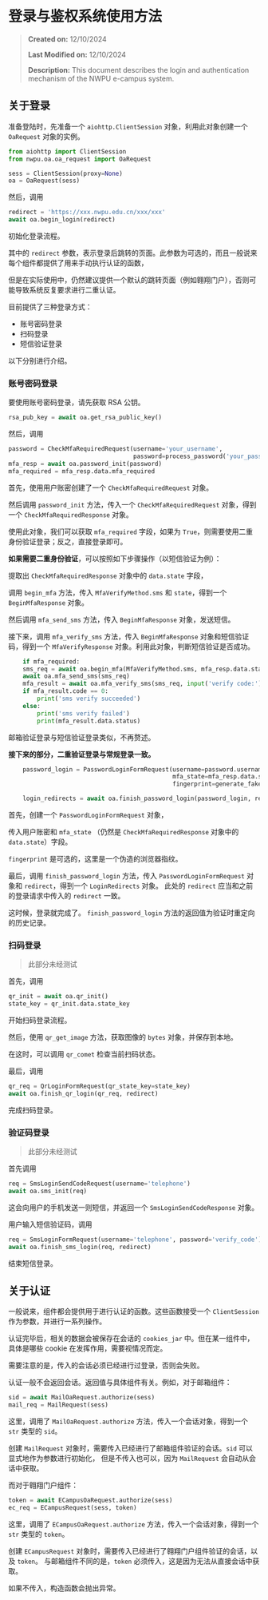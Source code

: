 # 登录与鉴权系统使用方法

>
> **Created on:** 12/10/2024
> 
> **Last Modified on:** 12/10/2024
> 
> **Description:** This document describes the login and authentication 
> mechanism of the NWPU e-campus system.
> 

## 关于登录

准备登陆时，先准备一个 `aiohttp.ClientSession` 对象，利用此对象创建一个 `OaRequest` 对象的实例。

```python
from aiohttp import ClientSession
from nwpu.oa.oa_request import OaRequest

sess = ClientSession(proxy=None)
oa = OaRequest(sess)
```

然后，调用

```python
redirect = 'https://xxx.nwpu.edu.cn/xxx/xxx'
await oa.begin_login(redirect)
```

初始化登录流程。

其中的 `redirect` 参数，表示登录后跳转的页面。此参数为可选的，而且一般说来每个组件都提供了用来手动执行认证的函数，

但是在实际使用中，仍然建议提供一个默认的跳转页面（例如翱翔门户），否则可能导致系统反复要求进行二重认证。

目前提供了三种登录方式：

- 账号密码登录
- 扫码登录
- 短信验证登录

以下分别进行介绍。

### 账号密码登录

要使用账号密码登录，请先获取 RSA 公钥。

```python
rsa_pub_key = await oa.get_rsa_public_key()
```

然后，调用

```python
password = CheckMfaRequiredRequest(username='your_username', 
                                   password=process_password('your_password', rsa))
mfa_resp = await oa.password_init(password)
mfa_required = mfa_resp.data.mfa_required
```

首先，使用用户账密创建了一个 `CheckMfaRequiredRequest` 对象。

然后调用 `password_init` 方法，传入一个 `CheckMfaRequiredRequest` 对象，得到一个 `CheckMfaRequiredResponse` 对象。

使用此对象，我们可以获取 `mfa_required` 字段，如果为 `True`，则需要使用二重身份验证登录；反之，直接登录即可。

**如果需要二重身份验证**，可以按照如下步骤操作（以短信验证为例）：

提取出 `CheckMfaRequiredResponse` 对象中的 `data.state` 字段，

调用 `begin_mfa` 方法，传入 `MfaVerifyMethod.sms` 和 `state`，得到一个 `BeginMfaResponse` 对象。

然后调用 `mfa_send_sms` 方法，传入 `BeginMfaResponse` 对象，发送短信。

接下来，调用 `mfa_verify_sms` 方法，传入 `BeginMfaResponse` 对象和短信验证码，得到一个 `MfaVerifyResponse` 对象。利用此对象，判断短信验证是否成功。

```python
    if mfa_required:
    sms_req = await oa.begin_mfa(MfaVerifyMethod.sms, mfa_resp.data.state)
    await oa.mfa_send_sms(sms_req)
    mfa_result = await oa.mfa_verify_sms(sms_req, input('verify code:'))
    if mfa_result.code == 0:
        print('sms verify succeeded')
    else:
        print('sms verify failed')
        print(mfa_result.data.status)
```

邮箱验证登录与短信验证登录类似，不再赘述。

**接下来的部分，二重验证登录与常规登录一致。**

```python
    password_login = PasswordLoginFormRequest(username=password.username, password=password.password,
                                              mfa_state=mfa_resp.data.state,
                                              fingerprint=generate_fake_browser_fingerprint()[0])

    login_redirects = await oa.finish_password_login(password_login, redirect)
```

首先，创建一个 `PasswordLoginFormRequest` 对象，

传入用户账密和 `mfa_state` （仍然是 `CheckMfaRequiredResponse` 对象中的 `data.state`）字段。

`fingerprint` 是可选的，这里是一个伪造的浏览器指纹。

最后，调用 `finish_password_login` 方法，传入 `PasswordLoginFormRequest` 对象和 `redirect`，得到一个 `LoginRedirects` 对象。
此处的 `redirect` 应当和之前的登录请求中传入的 `redirect` 一致。

这时候，登录就完成了。 `finish_password_login` 方法的返回值为验证时重定向的历史记录。

### 扫码登录

>
> 此部分未经测试
>

首先，调用

```python
qr_init = await oa.qr_init()
state_key = qr_init.data.state_key
```

开始扫码登录流程。

然后，使用 `qr_get_image` 方法，获取图像的 `bytes` 对象，并保存到本地。

在这时，可以调用 `qr_comet` 检查当前扫码状态。

最后，调用

```python
qr_req = QrLoginFormRequest(qr_state_key=state_key)
await oa.finish_qr_login(qr_req, redirect)
```

完成扫码登录。

### 验证码登录

>
> 此部分未经测试
> 

首先调用

```python
req = SmsLoginSendCodeRequest(username='telephone')
await oa.sms_init(req)
```

这会向用户的手机发送一则短信，并返回一个 `SmsLoginSendCodeResponse` 对象。

用户输入短信验证码，调用

```python
req = SmsLoginFormRequest(username='telephone', password='verify_code')
await oa.finish_sms_login(req, redirect)
```

结束短信登录。

## 关于认证

一般说来，组件都会提供用于进行认证的函数。这些函数接受一个 `ClientSession` 作为参数，并进行一系列操作。

认证完毕后，相关的数据会被保存在会话的 `cookies_jar` 中。但在某一组件中，具体是哪些 cookie 在发挥作用，需要视情况而定。

需要注意的是，传入的会话必须已经进行过登录，否则会失败。

认证一般不会返回会话。返回值与具体组件有关。例如，对于邮箱组件：

```python
sid = await MailOaRequest.authorize(sess)
mail_req = MailRequest(sess)
```

这里，调用了 `MailOaRequest.authorize` 方法，传入一个会话对象，得到一个 `str` 类型的 `sid`。

创建 `MailRequest` 对象时，需要传入已经进行了邮箱组件验证的会话。`sid` 可以显式地作为参数进行初始化，
但是不传入也可以，因为 `MailRequest` 会自动从会话中获取。

而对于翱翔门户组件：

```python
token = await ECampusOaRequest.authorize(sess)
ec_req = ECampusRequest(sess, token)
```

这里，调用了 `ECampusOaRequest.authorize` 方法，传入一个会话对象，得到一个 `str` 类型的 `token`。

创建 `ECampusRequest` 对象时，需要传入已经进行了翱翔门户组件验证的会话，以及 `token`。
与邮箱组件不同的是，`token` 必须传入，这是因为无法从直接会话中获取。

如果不传入，构造函数会抛出异常。